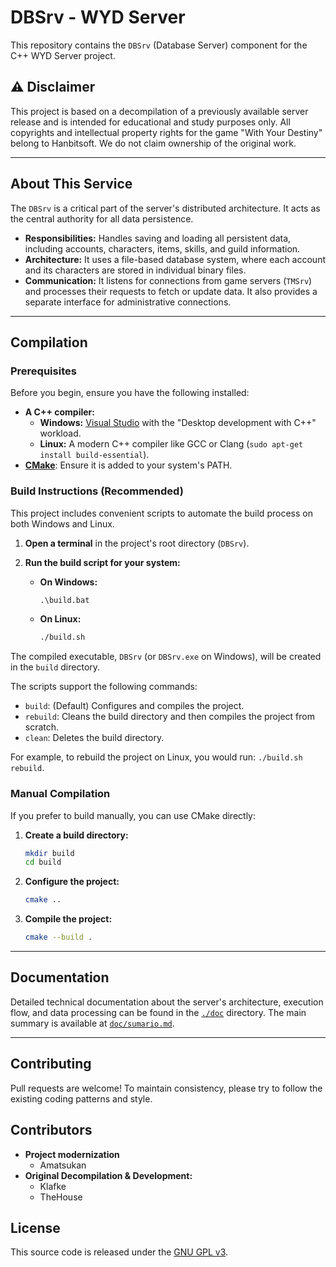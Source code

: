 # DBSrv - WYD Server

This repository contains the `DBSrv` (Database Server) component for the C++ WYD Server project.

## ⚠️ Disclaimer

This project is based on a decompilation of a previously available server release and is intended for educational and study purposes only. All copyrights and intellectual property rights for the game "With Your Destiny" belong to Hanbitsoft. We do not claim ownership of the original work.

---

## About This Service

The `DBSrv` is a critical part of the server's distributed architecture. It acts as the central authority for all data persistence.

*   **Responsibilities:** Handles saving and loading all persistent data, including accounts, characters, items, skills, and guild information.
*   **Architecture:** It uses a file-based database system, where each account and its characters are stored in individual binary files.
*   **Communication:** It listens for connections from game servers (`TMSrv`) and processes their requests to fetch or update data. It also provides a separate interface for administrative connections.

---

## Compilation

### Prerequisites

Before you begin, ensure you have the following installed:

*   **A C++ compiler:**
    *   **Windows:** [Visual Studio](https://visualstudio.microsoft.com/downloads/) with the "Desktop development with C++" workload.
    *   **Linux:** A modern C++ compiler like GCC or Clang (`sudo apt-get install build-essential`).
*   [**CMake**](https://cmake.org/download/): Ensure it is added to your system's PATH.

### Build Instructions (Recommended)

This project includes convenient scripts to automate the build process on both Windows and Linux.

1.  **Open a terminal** in the project's root directory (`DBSrv`).

2.  **Run the build script for your system:**
    *   **On Windows:**
        ```cmd
        .\build.bat
        ```
    *   **On Linux:**
        ```sh
        ./build.sh
        ```

The compiled executable, `DBSrv` (or `DBSrv.exe` on Windows), will be created in the `build` directory.

The scripts support the following commands:
*   `build`: (Default) Configures and compiles the project.
*   `rebuild`: Cleans the build directory and then compiles the project from scratch.
*   `clean`: Deletes the build directory.

For example, to rebuild the project on Linux, you would run: `./build.sh rebuild`.

### Manual Compilation

If you prefer to build manually, you can use CMake directly:

1.  **Create a build directory:**
    ```sh
    mkdir build
    cd build
    ```

2.  **Configure the project:**
    ```sh
    cmake ..
    ```

3.  **Compile the project:**
    ```sh
    cmake --build .
    ```

---

## Documentation

Detailed technical documentation about the server's architecture, execution flow, and data processing can be found in the [`./doc`](./doc) directory. The main summary is available at [`doc/sumario.md`](./doc/sumario.md).

---

## Contributing

Pull requests are welcome! To maintain consistency, please try to follow the existing coding patterns and style.

## Contributors

*   **Project modernization**
    *   Amatsukan
*   **Original Decompilation & Development:**
    *   Klafke
    *   TheHouse
## License

This source code is released under the [GNU GPL v3](https://www.gnu.org/licenses/gpl-3.0.html).
